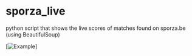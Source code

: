 # sporza_live
python script that shows the live scores of matches found on sporza.be (using BeautifulSoup)

[![Example](https://github.com/Sebast1aan/sporza_live/tree/master/Screenshots/preview.png)]
